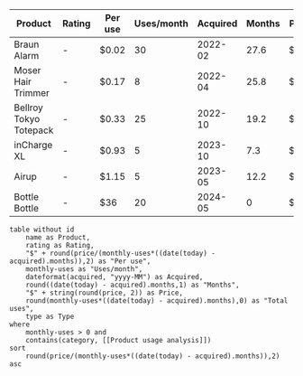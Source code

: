 
<!-- QueryToSerialize: table without id name as Product, rating as Rating, "$" + round(price/(monthly-uses*((date(today) -acquired).months)),2) as "Per use", monthly-uses as "Uses/month", dateformat(acquired, "yyyy-MM") as Acquired, round((date(today) - acquired).months,1) as "Months", "$" + string(round(price, 2)) as Price, round(monthly-uses*((date(today) - acquired).months),0) as "Total uses", type as Type where monthly-uses > 0 and contains(category, [[Product usage analysis]]) sort round(price/(monthly-uses*((date(today) - acquired).months)),2) asc -->
<!-- SerializedQuery: table without id name as Product, rating as Rating, "$" + round(price/(monthly-uses*((date(today) -acquired).months)),2) as "Per use", monthly-uses as "Uses/month", dateformat(acquired, "yyyy-MM") as Acquired, round((date(today) - acquired).months,1) as "Months", "$" + string(round(price, 2)) as Price, round(monthly-uses*((date(today) - acquired).months),0) as "Total uses", type as Type where monthly-uses > 0 and contains(category, [[Product usage analysis]]) sort round(price/(monthly-uses*((date(today) - acquired).months)),2) asc -->
| Product                | Rating | Per use | Uses/month | Acquired | Months | Price | Total uses | Type           |
| ---------------------- | ------ | ------- | ---------- | -------- | ------ | ----- | ---------- | -------------- |
| Braun Alarm            | -      | $0.02   | 30         | 2022-02  | 27.6   | $15   | 828        | Alarm          |
| Moser Hair Trimmer     | -      | $0.17   | 8          | 2022-04  | 25.8   | $35   | 206        | Hair Trimmer   |
| Bellroy Tokyo Totepack | -      | $0.33   | 25         | 2022-10  | 19.2   | $160  | 479        | Backpack       |
| inCharge XL            | -      | $0.93   | 5          | 2023-10  | 7.3    | $34   | 36         | Charging Cable |
| Airup                  | -      | $1.15   | 5          | 2023-05  | 12.2   | $70   | 61         | Water Bottle   |
| Bottle Bottle          | -      | $36     | 20         | 2024-05  | 0      | $24   | 1          | Water Bottle   |
<!-- SerializedQuery END -->


```dataview
table without id
	name as Product,
	rating as Rating,
	"$" + round(price/(monthly-uses*((date(today) - acquired).months)),2) as "Per use",
	monthly-uses as "Uses/month",
	dateformat(acquired, "yyyy-MM") as Acquired,
	round((date(today) - acquired).months,1) as "Months",
	"$" + string(round(price, 2)) as Price,
	round(monthly-uses*((date(today) - acquired).months),0) as "Total uses",
	type as Type
where
	monthly-uses > 0 and
	contains(category, [[Product usage analysis]])
sort
	round(price/(monthly-uses*((date(today) - acquired).months)),2) asc
```
